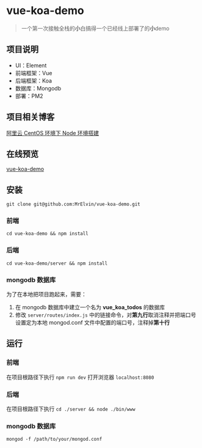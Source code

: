 # vue-koa-demo

> 一个第一次接触全栈的**小**白搞得一个已经线上部署了的**小**demo

## 项目说明

- UI：Element
- 前端框架：Vue
- 后端框架：Koa
- 数据库：Mongodb
- 部署：PM2

## 项目相关博客

[阿里云 CentOS 环境下 Node 环境搭建](http://www.breezymelon.com/2018/05/16/%E9%98%BF%E9%87%8C%E4%BA%91%20CentOS%20%E7%8E%AF%E5%A2%83%E4%B8%8B%20Node%20%E7%8E%AF%E5%A2%83%E6%90%AD%E5%BB%BA/)

## 在线预览

[vue-koa-demo](http://todo.breezymelon.com/)

## 安装

`git clone git@github.com:MrElvin/vue-koa-demo.git`

### 前端

`cd vue-koa-demo && npm install`

### 后端

`cd vue-koa-demo/server && npm install`

### mongodb 数据库

为了在本地把项目跑起来，需要：
1. 在 mongodb 数据库中建立一个名为 **vue_koa_todos** 的数据库
2. 修改 `server/routes/index.js` 中的链接命令，对**第九行**取消注释并把端口号设置定为本地 mongod.conf 文件中配置的端口号，注释掉**第十行**


## 运行

### 前端

在项目根路径下执行 `npm run dev` 打开浏览器 `localhost:8080`

### 后端

在项目根路径下执行 `cd ./server && node ./bin/www`

### mongodb 数据库

`mongod -f /path/to/your/mongod.conf`
